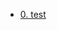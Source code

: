 <!-- vim:fdm=marker {{{
# collect files
:exe 'norm 4j"_dG' | Cdb Sh -r git ls-files | grep -E '^[0-9]+' | sort -n -r
# generate link (TODO gen title)
:exe 'norm 2j' | :.,$s/\v^(\d+)\.(.*).md$/- [\1. \2](\1.\2.md)/
}}} -->
- [0. test](0.test.md)
